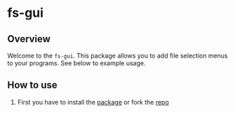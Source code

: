 # fs-gui

## Overview

Welcome to the `fs-gui`. This package allows you to add file selection menus to your programs. See below to example usage.

## How to use
1. First you have to install the [package](https://npmjs.com/package/fs-gui) or fork the [repo](https://redyetidev.github.io)

